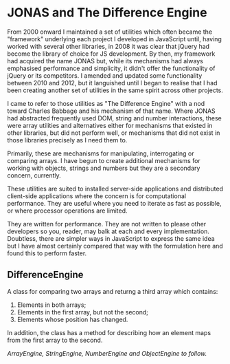 <h1>JONAS and The Difference Engine</h1>

From 2000 onward I maintained a set of utilities which often became the "framework" underlying each project I developed in JavaScript until, having worked with several other libraries, in 2008 it was clear that jQuery had become the library of choice for JS development. By then, my framework had acquired the name JONAS but, while its mechanisms had always emphasised performance and simplicity, it didn't offer the functionality of jQuery or its competitors. I amended and updated some functionality between 2010 and 2012, but it languished until I began to realise that I had been creating another set of utilities in the same spirit across other projects. 

I came to refer to those utilities as "The Difference Engine" with a nod toward Charles Babbage and his mechanism of that name. Where JONAS had abstracted frequently used DOM, string and number interactions, these were array utilities and alternatives either for mechanisms that existed in other libraries, but did not perform well, or mechanisms that did not exist in those libraries precisely as I need them to.

Primarily, these are mechanisms for manipulating, interrogating or comparing arrays. I have begun to create additional mechanisms for working with objects, strings and numbers but they are a secondary concern, currently.

These utilities are suited to installed server-side applications and distributed client-side applications where the concern is for computational performance. They are useful where you need to iterate as fast as possible, or where processor operations are limited. 

They are written for performance. They are not written to please other developers so you, reader, may balk at each and every implementation. Doubtless, there are simpler ways in JavaScript to express the same idea but I have almost certainly compared that way with the formulation here and found this to perform faster.

<h2>DifferenceEngine</h2>

A class for comparing two arrays and returng a third array which contains:

  1.  Elements in both arrays;
  2.  Elements in the first array, but not the second;
  3.  Elements whose position has changed.

In addition, the class has a method for describing how an element maps from the first array to the second.

<em>ArrayEngine, StringEngine, NumberEngine and ObjectEngine to follow.<em>
